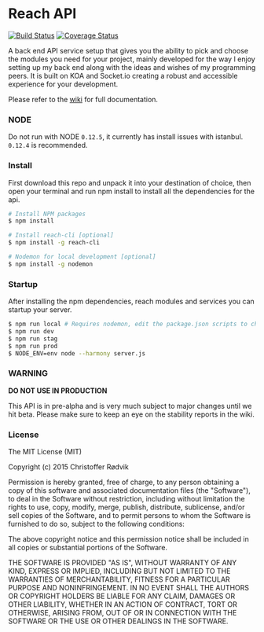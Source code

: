 Reach API
=========

[![Build Status](https://travis-ci.org/reach/api.svg?branch=development)](https://travis-ci.org/reach/api)
[![Coverage Status](https://coveralls.io/repos/reach/api/badge.svg)](https://coveralls.io/r/reach/api)

A back end API service setup that gives you the ability to pick and choose the modules you need for your project, mainly developed for the way I enjoy setting up my back end along with the ideas and wishes of my programming peers. It is built on KOA and Socket.io creating a robust and accessible experience for your development.

Please refer to the [wiki](https://github.com/Kodemon/reach-api/wiki) for full documentation.

### NODE

Do not run with NODE `0.12.5`, it currently has install issues with istanbul. `0.12.4` is recommended.

### Install

First download this repo and unpack it into your destination of choice, then open your terminal and run npm install to install all the dependencies for the api.

```sh
# Install NPM packages
$ npm install

# Install reach-cli [optional]
$ npm install -g reach-cli

# Nodemon for local development [optional]
$ npm install -g nodemon
```

### Startup

After installing the npm dependencies, reach modules and services you can startup your server.

```sh
$ npm run local # Requires nodemon, edit the package.json scripts to change nodemon to node
$ npm run dev
$ npm run stag
$ npm run prod
$ NODE_ENV=env node --harmony server.js
```

### WARNING

**DO NOT USE IN PRODUCTION**

This API is in pre-alpha and is very much subject to major changes until we hit beta. Please make sure to keep an eye on the stability reports in the wiki.

### License

The MIT License (MIT)

Copyright (c) 2015 Christoffer Rødvik

Permission is hereby granted, free of charge, to any person obtaining a copy
of this software and associated documentation files (the "Software"), to deal
in the Software without restriction, including without limitation the rights
to use, copy, modify, merge, publish, distribute, sublicense, and/or sell
copies of the Software, and to permit persons to whom the Software is
furnished to do so, subject to the following conditions:

The above copyright notice and this permission notice shall be included in
all copies or substantial portions of the Software.

THE SOFTWARE IS PROVIDED "AS IS", WITHOUT WARRANTY OF ANY KIND, EXPRESS OR
IMPLIED, INCLUDING BUT NOT LIMITED TO THE WARRANTIES OF MERCHANTABILITY,
FITNESS FOR A PARTICULAR PURPOSE AND NONINFRINGEMENT. IN NO EVENT SHALL THE
AUTHORS OR COPYRIGHT HOLDERS BE LIABLE FOR ANY CLAIM, DAMAGES OR OTHER
LIABILITY, WHETHER IN AN ACTION OF CONTRACT, TORT OR OTHERWISE, ARISING FROM,
OUT OF OR IN CONNECTION WITH THE SOFTWARE OR THE USE OR OTHER DEALINGS IN
THE SOFTWARE.
